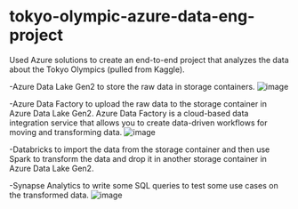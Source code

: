 # tokyo-olympic-azure-data-eng-project

Used Azure solutions to create an end-to-end project that analyzes the data about the Tokyo Olympics (pulled from Kaggle).

-Azure Data Lake Gen2 to store the raw data in storage containers. 
![image](https://github.com/s2muhamm/tokyo-olympic-azure-data-eng-project/assets/47164032/afcdc8b2-8fbe-42d5-9ea1-6b91c9dd3bbf)


-Azure Data Factory to upload the raw data to the storage container in Azure Data Lake Gen2. Azure Data Factory is a cloud-based data integration service that allows you to create data-driven workflows for moving and transforming data.
![image](https://github.com/s2muhamm/tokyo-olympic-azure-data-eng-project/assets/47164032/e8d43c13-c6f3-4151-a71c-5f145550d6ee)


-Databricks to import the data from the storage container and then use Spark to transform the data and drop it in another storage container in Azure Data Lake Gen2. 


-Synapse Analytics to write some SQL queries to test some use cases on the transformed data. 
![image](https://github.com/s2muhamm/tokyo-olympic-azure-data-eng-project/assets/47164032/e7dc0e7e-3f65-495b-8d80-2544f4fa4c8d)
